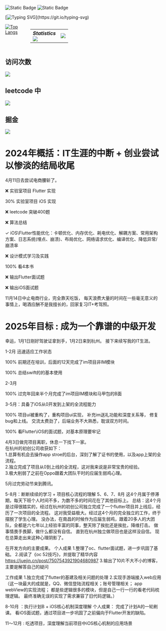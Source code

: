 
![Static Badge](https://img.shields.io/badge/xsh_never_forget_to_be_a_superman-blue)
![Static Badge](https://img.shields.io/badge/Flutter-iOS-blue)

[![Typing SVG](https://readme-typing-svg.herokuapp.com?font=Fira+Code&pause=1000&color=21F74D&random=false&width=435&lines=我的世界很大，有无限的可能性。;所有的一切，从这张桌子开始。;它是我的现在，也是我的未来......)](https://git.io/typing-svg)

<div style="display: flex;flex-wrap: nowrap;">
  <!-- 第一个元素 -->
  <div style="margin-right: 10px;display: inline-block;">
    <a href="https://github.com/anuraghazra/github-readme-stats">
      <img src="https://github-readme-stats.vercel.app/api/top-langs/?username=mrginpadd&layout=compact&theme=dark&bg_color=00000000" alt="Top Langs">
    </a>
  </div>

  <!-- 第二个元素 -->
  <table style="display: inline-block;">
    <tr>
      <td align="center">
        <div><b><em><span>Statistics</span></em></b></div>
        <img align="left" src="./assets/metrics.plugin.isocalendar.svg" />
      </td>
      <td align="left">
        <img src="https://github-readme-stats.vercel.app/api?username=mrginpadd&hide_border=true&show_icons=true&theme=dark&bg_color=00000000"/>
      </td>
    </tr>
  </table>
</div>




## 访问次数
<div align="left">
<img src="https://profile-counter.glitch.me/mrginpadd/count.svg">
</div>



## leetcode 中

<img src="https://stats.justsong.cn/api/leetcode/?username=xushihao&theme=light&cn=true"></img>

## 掘金
<img src="https://stats.justsong.cn/api/juejin?id=4877442362455"></img>


<h1>2024年概括：IT生涯的中断 + 创业尝试以惨淡的结局收尾</h1>

4月11日去尝试电商腰斩了。

<p>❌ 实验室项目 Flutter 实现</p>
<p>30% 实验室项目 iOS 实现</p>
<p>❌ leetcode 突破400题</p>
<p>❌ 算法总结</p>
<p>✓ iOS\Flutter性能优化：卡顿优化、内存优化、耗电优化、解耦方案、常用架构方案、日志系统(埋点、崩溃)、布局优化、网络请求优化、编译优化、降低异常/崩溃率</p>
<p>❌ 设计模式学习及实践</p>
<p>100% 看4本书</p>
<p>❌ 输出Flutter面试题</p>
<p>❌ 输出iOS面试题</p>

11月14日中止电商行业，完全靠天吃饭， 每天浪费大量的时间在一些毫无意义的事情上，喝酒应酬不是我擅长的，回家复习IT+考驾照。

<h1>2025年目标 : 成为一个靠谱的中级开发</h1> 
幸运，1月1日刚好驾驶证拿到手，1月2日来到杭州。
接下来续写我的IT生涯。

1-2月 迅速适应工作状态
<p>100% 前期还在培训，后面的12天完成了im项目非IM模块 </p>
<p>100% 总结swift的的基本使用</p>

2-3月
<p>100% 过完年回来半个月完成了im项目IM模块和马甲包的B面 </p>

3-5月：具备了iOS从0开发到上架的全流程能力
<p>100% 项目ui被重构了，重构项目ui实现， 补充im送礼功能和深度关系等， 修复bug和上线。
   交流太费劲了，后端业务不大熟悉，耽误双方时间。
</p>
<p>100% 看Flutter\iOS的面试题，对基本原理要牢记</p>

4月3日做完项目离职，休息一下找下一家。 <br/>
在杭州的初创公司收获如下： <br/>
1.总算有机会去操作app stroe的后台，深刻了解了证书的使用，以及app上架的全流程。 <br/>
2.独立完成了项目从0到上线的全流程，这对我来说是非常宝贵的经验。  <br/>
3.极大削弱了之前在Oppo跟着大团队干时的应届生弱鸡心理。  <br/>

5月过完劳动节来到腾讯。

5-8月：断断续续的学习 + 项目核心流程的理解
5、6、7、8月
这4个月属于停滞期，每天下班个人时间不多，为数不多的时间花在了其他目标上。
总结：这4个月是过得很踏实的，经过在杭州的初创公司独立完成了一个flutter项目并上线后，经历了一次项目的全流程。
这对我受益极大。经过这4个月的完全独立的工作，终于摆脱了学生心理。
没办法，在南昌的时候作为应届生弱鸡，跟着20多人的大团队，全都是六七年以上经验丰富的同事，整天除了挨批还是挨批，降维打击。
做事情畏手畏脚，做什么都没有自信。
直到在杭州独立做项目也是这样没自信。
现在总算走出来这种心理阴影了。

在开发方向的主要成果。
个人成果
1.整理了oc、flutter面试题，进一步巩固了基础。
2.阅读了《oc 52技巧》，并提取了精华内容 https://juejin.cn/post/7507543921904680987
3.输出了10片不大不小的博客，主要是解答自己的疑问

工作成果
1.独立完成了flutter的基建及相关问题的处理
2.实现手游端接入web应用（这一块最大的成就是，QQ、微信登陆流程相关；账号管理相关； app webView的实现流程； 
都是些逻辑很多的模块，但是自己一行一行的看老代码梳理逻辑。 最终准确无误的实现了需求兼容了旧代码逻辑。）


8-10月 ：执行计划B + iOS核心机制深度理解
个人成果：
完成了计划A的一轮刷课。
看iOS面试题，通过项目进一步巩固了之前偏向于Flutter开发的缺陷。

11～12月 : 吃透项目，深度理解当前项目中iOS核心机制的应用场景





